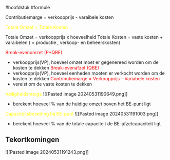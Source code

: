 #hoofdstuk  #formule 
 
 Contributiemarge =  verkoopprijs - varaibele kosten 

<span style="color:rgb(255, 255, 0)">Totale Omzet = Totale Kosten</span> 

Totale Omzet = verkoopprijs  x hoeveelheid 
Totale Kosten = vaste kosten + varaibelen 
( = productie , verkoop- en beheerskosten)

<span style="color:rgb(255, 0, 0)">Break-evenomzet (P*QBE)</span> 
- verkoopprijs(VP), hoeveel omzet moet er gegenereed worden om de kosten te dekken
<span style="color:rgb(255, 0, 0)">Break-evenafzet (QBE)</span>
- verkoopprijs(VP), hoeveel eenheden moeten er verkocht worden om de kosten te dekken 
<span style="color:rgb(255, 0, 0)">Contributiemarge = Verkoopprijs – Variabele kosten</span>  
- vereist om de vaste kosten te dekken 

<span style="color:rgb(255, 255, 0)">Veiligheidsmarge </span> 
![[Pasted image 20240531190649.png]]
- berekent hoeveel % van de huidige omzet boven het BE-punt ligt 

<span style="color:rgb(255, 255, 0)">Capaciteitsbezetting bij BE-punt</span> 
![[Pasted image 20240531191003.png]]
- berekent hoeveel % van de totale capaciteit de BE-afzetcapaciteit ligt

## Tekortkomingen

![[Pasted image 20240531191243.png]]